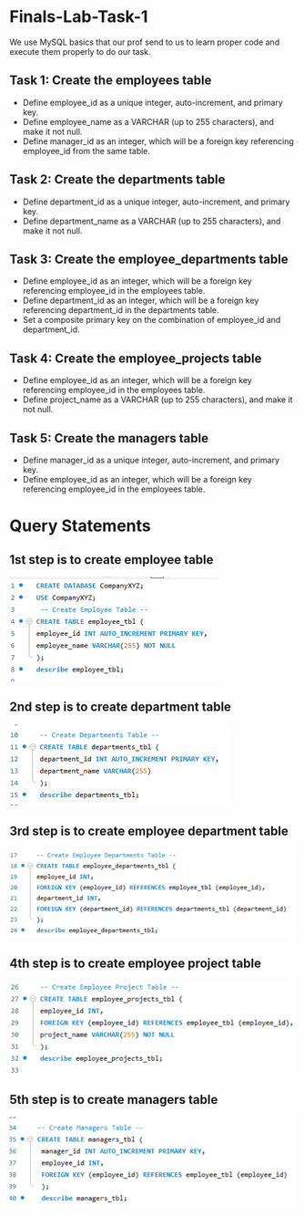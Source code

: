 # Finals-Lab-Task-1

We use MySQL basics that our prof send to us to learn proper code and execute them properly to do our task.

## Task 1: Create the employees table

- Define employee_id as a unique integer, auto-increment, and primary key.
- Define employee_name as a VARCHAR (up to 255 characters), and make it not null.
- Define manager_id as an integer, which will be a foreign key referencing employee_id from the same table.

## Task 2: Create the departments table

- Define department_id as a unique integer, auto-increment, and primary key.
- Define department_name as a VARCHAR (up to 255 characters), and make it not null.

## Task 3: Create the employee_departments table

- Define employee_id as an integer, which will be a foreign key referencing employee_id in the employees table.
- Define department_id as an integer, which will be a foreign key referencing department_id in the departments table.
- Set a composite primary key on the combination of employee_id and department_id.

## Task 4: Create the employee_projects table

- Define employee_id as an integer, which will be a foreign key referencing employee_id in the employees table.
- Define project_name as a VARCHAR (up to 255 characters), and make it not null.

## Task 5: Create the managers table

- Define manager_id as a unique integer, auto-increment, and primary key.
- Define employee_id as an integer, which will be a foreign key referencing employee_id in the employees table.



# Query Statements

## 1st step is to create employee table
![image alt](https://github.com/CarlosA012/Finals-Lab-Task-1/blob/91bf858565e5dc834373ac1b3210d871913af4d4/images/create%20employee%20table.png)

## 2nd step is to create department table
![image alt](https://github.com/CarlosA012/Finals-Lab-Task-1/blob/9cf4c4f158aebef3e0820c5818fc8d76957be324/images/create%20departments%20table.png)

## 3rd step is to create employee department table
![image alt](https://github.com/CarlosA012/Finals-Lab-Task-1/blob/9cf4c4f158aebef3e0820c5818fc8d76957be324/images/create%20employee%20department%20table.png )

## 4th step is to create employee project table
![image alt](https://github.com/CarlosA012/Finals-Lab-Task-1/blob/9cf4c4f158aebef3e0820c5818fc8d76957be324/images/create%20employee%20project%20table.png )

## 5th step is to create managers table
![image alt](https://github.com/CarlosA012/Finals-Lab-Task-1/blob/9cf4c4f158aebef3e0820c5818fc8d76957be324/images/create%20managers%20table.png)
